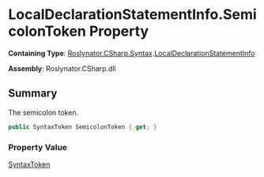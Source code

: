 # LocalDeclarationStatementInfo\.SemicolonToken Property

**Containing Type**: [Roslynator.CSharp.Syntax](../../README.md)\.[LocalDeclarationStatementInfo](../README.md)

**Assembly**: Roslynator\.CSharp\.dll

## Summary

The semicolon token\.

```csharp
public SyntaxToken SemicolonToken { get; }
```

### Property Value

[SyntaxToken](https://docs.microsoft.com/en-us/dotnet/api/microsoft.codeanalysis.syntaxtoken)


